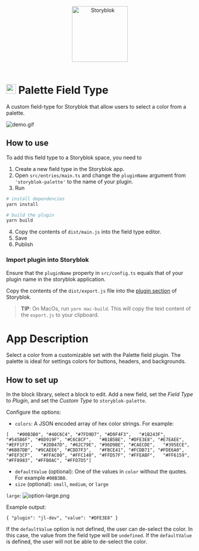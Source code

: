 <p style="text-align: center">
  <a href="https://www.storyblok.com/" rel="noopener">
 <img width=150px src="https://a.storyblok.com/f/51376/3856x824/fea44d52a9/colored-full.png" alt="Storyblok" style="display:inline-block;margin:20px;"></a>
</p>

<h1>
<img src="assets/icon.svg" height="26px">
Palette Field Type
</h1>

A custom field-type for Storyblok that allow users to select a color from a palette. 

![demo.gif](docs/demo.gif)

## How to use

To add this field type to a Storyblok space, you need to

1. Create a new field type in the Storyblok app.
2. Open `src/entries/main.ts` and change the `pluginName` argument from `'storyblok-palette'` to the name of your plugin.
3. Run

```bash
# install dependencies
yarn install

# build the plugin
yarn build
```

4. Copy the contents of `dist/main.js` into the field type editor.
5. Save
6. Publish

### Import plugin into Storyblok

Ensure that the `pluginName` property in `src/config.ts` equals that of your plugin name in the storyblok application. 

Copy the contents of the `dist/export.js` file into the [plugin section](https://app.storyblok.com/#!/me/plugins) of Storyblok.

> **TIP**: On MacOs, run `yarn mac-build`. This will copy the text content of the `export.js` to your clipboard. 

# App Description

Select a color from a customizable set with the Palette field plugin. The palette is ideal for settings colors for buttons, headers, and backgrounds.

## How to set up

In the block library, select a block to edit. Add a new field, set the _Field Type_ to _Plugin_, and set the _Custom Type_ to `storyblok-palette`.

Configure the options:

* `colors`: A JSON encoded array of hex color strings. For example:
~~~
[   "#00B3B0", "#40C6C4", "#7FD9D7", "#D9F4F3",   "#1B243F", "#545B6F", "#8D919F", "#C6C8CF",   "#B1B5BE", "#DFE3E8", "#E7EAEE", "#EFF1F3",   "#2DB47D", "#62C79E", "#96D9BE", "#CAECDE",   "#395ECE", "#6B87DB", "#9CAEE6", "#CDD7F3",   "#FBCE41", "#FCDB71", "#FDE6A0", "#FEF3CF",   "#FFAC00", "#FFC140", "#FFD57F", "#FFEABF",   "#FF6159", "#FF8983", "#FFB0AC", "#FFD7D5"]
~~~
* `defaultValue` (optional): One of the values in `color` without the quotes. For example `#00B3B0`.
* `size` (optional): `small`, `medium`, or `large`

`large`:
![option-large.png](https://raw.githubusercontent.com/storyblok/field-type-examples/main/palette/docs/sized.png)

Example output:

~~~
{ "plugin": "jl-dev", "value": "#DFE3E8" }
~~~

If the `defaultValue` option is not defined, the user can de-select the color. In this case, the value from the field type will be `undefined`. If the `defaultValue` is defined, the user will not be able to de-select the color.
